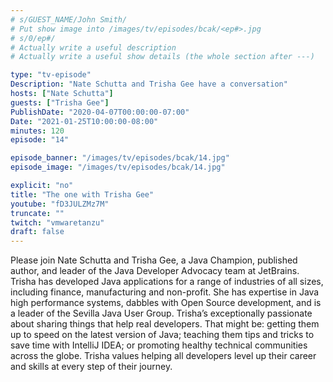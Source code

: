 ```yaml
---
# s/GUEST_NAME/John Smith/
# Put show image into /images/tv/episodes/bcak/<ep#>.jpg
# s/0/ep#/
# Actually write a useful description
# Actually write a useful show details (the whole section after ---)

type: "tv-episode"
Description: "Nate Schutta and Trisha Gee have a conversation"
hosts: ["Nate Schutta"]
guests: ["Trisha Gee"]
PublishDate: "2020-04-07T00:00:00-07:00"
Date: "2021-01-25T10:00:00-08:00"
minutes: 120
episode: "14"

episode_banner: "/images/tv/episodes/bcak/14.jpg"
episode_image: "/images/tv/episodes/bcak/14.jpg"

explicit: "no"
title: "The one with Trisha Gee"
youtube: "fD3JULZMz7M"
truncate: ""
twitch: "vmwaretanzu"
draft: false
---
```


Please join Nate Schutta and Trisha Gee, a Java Champion, published author, and leader of the Java Developer Advocacy team at JetBrains. Trisha has developed Java applications for a range of industries of all sizes, including finance, manufacturing and non-profit. She has expertise in Java high performance systems, dabbles with Open Source development, and is a leader of the Sevilla Java User Group. Trisha’s exceptionally passionate about sharing things that help real developers. That might be: getting them up to speed on the latest version of Java; teaching them tips and tricks to save time with IntelliJ IDEA; or promoting healthy technical communities across the globe. Trisha values helping all developers level up their career and skills at every step of their journey.
